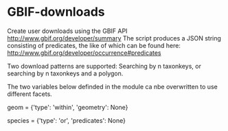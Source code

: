 # GBIF-downloads
Create user downloads using the GBIF API http://www.gbif.org/developer/summary 
The script produces a JSON string consisting of predicates, the like of which can be found here:
http://www.gbif.org/developer/occurrence#predicates

Two download patterns are supported: Searching by n taxonkeys, or searching by n taxonkeys and a polygon.

The two variables below definded in the module ca nbe overwritten to use different facets.

geom = {'type': 'within', 'geometry': None}

species = {'type': 'or', 'predicates': None}
